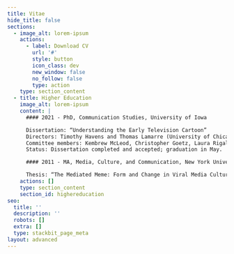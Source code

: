```yaml
---
title: Vitae
hide_title: false
sections:
  - image_alt: lorem-ipsum
    actions:
      - label: Download CV
        url: '#'
        style: button
        icon_class: dev
        new_window: false
        no_follow: false
        type: action
    type: section_content
  - title: Higher Education
    image_alt: lorem-ipsum
    content: |
      #### 2021 - PhD, Communication Studies, University of Iowa

      Dissertation: “Understanding the Early Television Cartoon”
      Directors: Timothy Havens and Thomas Lamarre (University of Chicago)
      Committee members: Kembrew McLeod, Christopher Goetz, Laura Rigal
      Status: Dissertation completed and accepted; graduation in May.

      #### 2011 - MA, Media, Culture, and Communication, New York University

      Thesis: “The Mediated Meme: Form and Change in Viral Media Culture”
    actions: []
    type: section_content
    section_id: highereducation
seo:
  title: ''
  description: ''
  robots: []
  extra: []
  type: stackbit_page_meta
layout: advanced
---
```

